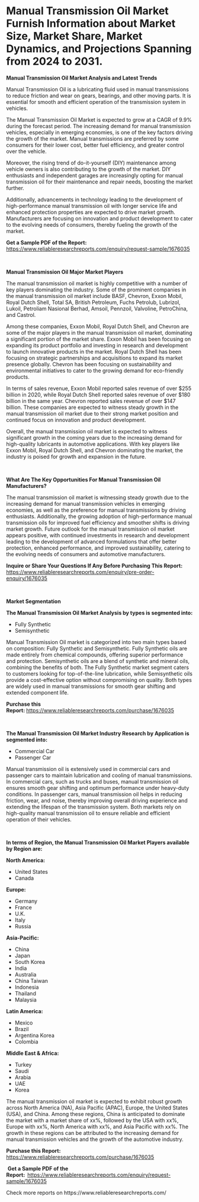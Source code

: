 <p><h1>Manual Transmission Oil Market Furnish Information about Market Size, Market Share, Market Dynamics, and Projections Spanning from 2024 to 2031.</h1></p><p><strong>Manual Transmission Oil Market Analysis and Latest Trends</strong></p>
<p><p>Manual Transmission Oil is a lubricating fluid used in manual transmissions to reduce friction and wear on gears, bearings, and other moving parts. It is essential for smooth and efficient operation of the transmission system in vehicles.</p><p>The Manual Transmission Oil Market is expected to grow at a CAGR of 9.9% during the forecast period. The increasing demand for manual transmission vehicles, especially in emerging economies, is one of the key factors driving the growth of the market. Manual transmissions are preferred by some consumers for their lower cost, better fuel efficiency, and greater control over the vehicle.</p><p>Moreover, the rising trend of do-it-yourself (DIY) maintenance among vehicle owners is also contributing to the growth of the market. DIY enthusiasts and independent garages are increasingly opting for manual transmission oil for their maintenance and repair needs, boosting the market further.</p><p>Additionally, advancements in technology leading to the development of high-performance manual transmission oil with longer service life and enhanced protection properties are expected to drive market growth. Manufacturers are focusing on innovation and product development to cater to the evolving needs of consumers, thereby fueling the growth of the market.</p></p>
<p><strong>Get a Sample PDF of the Report:&nbsp;</strong> <a href="https://www.reliableresearchreports.com/enquiry/request-sample/1676035">https://www.reliableresearchreports.com/enquiry/request-sample/1676035</a></p>
<p>&nbsp;</p>
<p><strong>Manual Transmission Oil Major Market Players</strong></p>
<p><p>The manual transmission oil market is highly competitive with a number of key players dominating the industry. Some of the prominent companies in the manual transmission oil market include BASF, Chevron, Exxon Mobil, Royal Dutch Shell, Total SA, British Petroleum, Fuchs Petrolub, Lubrizol, Lukoil, Petroliam Nasional Berhad, Amsoil, Pennzoil, Valvoline, PetroChina, and Castrol.</p><p>Among these companies, Exxon Mobil, Royal Dutch Shell, and Chevron are some of the major players in the manual transmission oil market, dominating a significant portion of the market share. Exxon Mobil has been focusing on expanding its product portfolio and investing in research and development to launch innovative products in the market. Royal Dutch Shell has been focusing on strategic partnerships and acquisitions to expand its market presence globally. Chevron has been focusing on sustainability and environmental initiatives to cater to the growing demand for eco-friendly products.</p><p>In terms of sales revenue, Exxon Mobil reported sales revenue of over $255 billion in 2020, while Royal Dutch Shell reported sales revenue of over $180 billion in the same year. Chevron reported sales revenue of over $147 billion. These companies are expected to witness steady growth in the manual transmission oil market due to their strong market position and continued focus on innovation and product development.</p><p>Overall, the manual transmission oil market is expected to witness significant growth in the coming years due to the increasing demand for high-quality lubricants in automotive applications. With key players like Exxon Mobil, Royal Dutch Shell, and Chevron dominating the market, the industry is poised for growth and expansion in the future.</p></p>
<p>&nbsp;</p>
<p><strong>What Are The Key Opportunities For Manual Transmission Oil Manufacturers?</strong></p>
<p><p>The manual transmission oil market is witnessing steady growth due to the increasing demand for manual transmission vehicles in emerging economies, as well as the preference for manual transmissions by driving enthusiasts. Additionally, the growing adoption of high-performance manual transmission oils for improved fuel efficiency and smoother shifts is driving market growth. Future outlook for the manual transmission oil market appears positive, with continued investments in research and development leading to the development of advanced formulations that offer better protection, enhanced performance, and improved sustainability, catering to the evolving needs of consumers and automotive manufacturers.</p></p>
<p><strong>Inquire or Share Your Questions If Any Before Purchasing This Report:</strong> <a href="https://www.reliableresearchreports.com/enquiry/pre-order-enquiry/1676035">https://www.reliableresearchreports.com/enquiry/pre-order-enquiry/1676035</a></p>
<p>&nbsp;</p>
<p><strong>Market Segmentation</strong></p>
<p><strong>The Manual Transmission Oil Market Analysis by types is segmented into:</strong></p>
<p><ul><li>Fully Synthetic</li><li>Semisynthetic</li></ul></p>
<p><p>Manual Transmission Oil market is categorized into two main types based on composition: Fully Synthetic and Semisynthetic. Fully Synthetic oils are made entirely from chemical compounds, offering superior performance and protection. Semisynthetic oils are a blend of synthetic and mineral oils, combining the benefits of both. The Fully Synthetic market segment caters to customers looking for top-of-the-line lubrication, while Semisynthetic oils provide a cost-effective option without compromising on quality. Both types are widely used in manual transmissions for smooth gear shifting and extended component life.</p></p>
<p><strong>Purchase this Report:&nbsp;</strong><a href="https://www.reliableresearchreports.com/purchase/1676035">https://www.reliableresearchreports.com/purchase/1676035</a></p>
<p>&nbsp;</p>
<p><strong>The Manual Transmission Oil Market Industry Research by Application is segmented into:</strong></p>
<p><ul><li>Commercial Car</li><li>Passenger Car</li></ul></p>
<p><p>Manual transmission oil is extensively used in commercial cars and passenger cars to maintain lubrication and cooling of manual transmissions. In commercial cars, such as trucks and buses, manual transmission oil ensures smooth gear shifting and optimum performance under heavy-duty conditions. In passenger cars, manual transmission oil helps in reducing friction, wear, and noise, thereby improving overall driving experience and extending the lifespan of the transmission system. Both markets rely on high-quality manual transmission oil to ensure reliable and efficient operation of their vehicles.</p></p>
<p>&nbsp;</p>
<p><strong>In terms of Region, the Manual Transmission Oil Market Players available by Region are:</strong></p>
<p>
    <p> <strong> North America: </strong>
        <ul>
            <li>United States</li>
            <li>Canada</li>
        </ul>
        </p> 
    <p> <strong> Europe: </strong>
        <ul>
            <li>Germany</li>
            <li>France</li>
            <li>U.K.</li>
            <li>Italy</li>
            <li>Russia</li>
        </ul>
        </p> 
    <p> <strong> Asia-Pacific: </strong>
        <ul>
            <li>China</li>
            <li>Japan</li>
            <li>South Korea</li>
            <li>India</li>
            <li>Australia</li>
            <li>China Taiwan</li>
            <li>Indonesia</li>
            <li>Thailand</li>
            <li>Malaysia</li>
        </ul>
        </p> 
    <p> <strong> Latin America: </strong>
        <ul>
            <li>Mexico</li>
            <li>Brazil</li>
            <li>Argentina Korea</li>
            <li>Colombia</li>
        </ul>
        </p> 
    <p> <strong> Middle East & Africa: </strong>
        <ul>
            <li>Turkey</li>
            <li>Saudi</li>
            <li>Arabia</li>
            <li>UAE</li>
            <li>Korea</li>
        </ul>
    </p>
    </p>
<p><p>The manual transmission oil market is expected to exhibit robust growth across North America (NA), Asia Pacific (APAC), Europe, the United States (USA), and China. Among these regions, China is anticipated to dominate the market with a market share of xx%, followed by the USA with xx%, Europe with xx%, North America with xx%, and Asia Pacific with xx%. The growth in these regions can be attributed to the increasing demand for manual transmission vehicles and the growth of the automotive industry.</p></p>
<p><strong>Purchase this Report: </strong><a href="https://www.reliableresearchreports.com/purchase/1676035">https://www.reliableresearchreports.com/purchase/1676035</a></p>
<p>&nbsp;<strong>Get a Sample PDF of the Report:&nbsp;&nbsp;</strong><a href="https://www.reliableresearchreports.com/enquiry/request-sample/1676035">https://www.reliableresearchreports.com/enquiry/request-sample/1676035</a></p>
<p><strong></strong></p>
<p>Check more reports on https://www.reliableresearchreports.com/</p>
